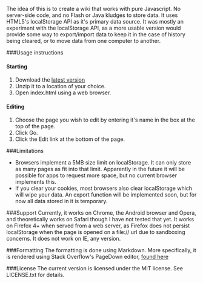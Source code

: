 The idea of this is to create a wiki that works with pure Javascript. No
server-side code, and no Flash or Java kludges to store data. It uses
HTML5's localStorage API as it's primary data source. It was mostly an experiment
with the localStorage API, as a more usable version would provide some way
to export/import data to keep it in the case of history being cleared, or to move
data from one computer to another.

###Usage instructions
#### Starting
1. Download the [latest version](https://github.com/tonyfinn/Sparrow/archive/master.zip)
2. Unzip it to a location of your choice.
3. Open index.html using a web browser.

#### Editing
1. Choose the page you wish to edit by entering it's name in the box at the top of the page.
2. Click Go.
3. Click the Edit link at the bottom of the page.


###Limitations
* Browsers implement a 5MB size limit on localStorage. It can only store
as many pages as fit into that limit. Apparently in the future it will
be possible for apps to request more space, but no current browser
implements this.
* If you clear your cookies, most browsers also clear localStorage which
  will wipe your data. An export function will be implemented soon, but
  for now all data stored in it is temporary.

###Support
Currently, it works on Chrome, the Android browser and Opera, and theoretically works on Safari though
I have not tested that yet. It works on Firefox 4+ when served from a web
server, as Firefox does not persist localStorage when the page is opened
on a file:// url due to sandboxing concerns. It does not work on IE, any
version.

###Formatting
The formatting is done using Markdown. More specifically, it is rendered
using Stack Overflow's PageDown editor, [found here](http://code.google.com/p/pagedown/)

###License
The current version is licensed under the MIT license. See LICENSE.txt
for details.
